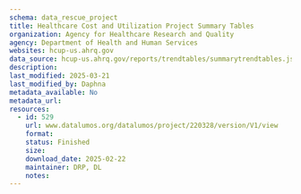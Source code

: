 ```yaml
---
schema: data_rescue_project 
title: Healthcare Cost and Utilization Project Summary Tables
organization: Agency for Healthcare Research and Quality
agency: Department of Health and Human Services
websites: hcup-us.ahrq.gov
data_source: hcup-us.ahrq.gov/reports/trendtables/summarytrendtables.jsp
description: 
last_modified: 2025-03-21
last_modified_by: Daphna
metadata_available: No
metadata_url: 
resources:
  - id: 529
    url: www.datalumos.org/datalumos/project/220328/version/V1/view
    format: 
    status: Finished
    size: 
    download_date: 2025-02-22
    maintainer: DRP, DL
    notes: 
---
```


